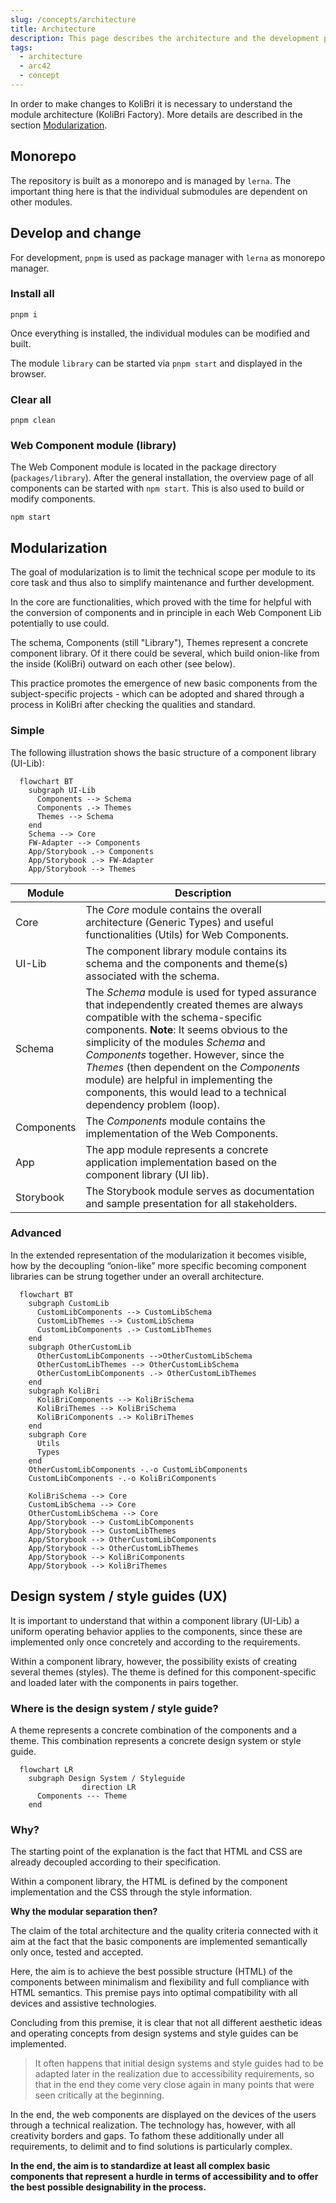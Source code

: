 ```yaml
---
slug: /concepts/architecture
title: Architecture
description: This page describes the architecture and the development process.
tags:
  - architecture
  - arc42
  - concept
---
```


In order to make changes to KoliBri it is necessary to understand the module architecture (KoliBri Factory). More details are described in the section [Modularization](#modularization).

## Monorepo

The repository is built as a monorepo and is managed by `lerna`. The important thing here is that the individual submodules are dependent on other modules.

## Develop and change

For development, `pnpm` is used as package manager with `lerna` as monorepo manager.

### Install all

`pnpm i`

Once everything is installed, the individual modules can be modified and built.

The module `library` can be started via `pnpm start` and displayed in the browser.

### Clear all

`pnpm clean`

### Web Component module (library)

The Web Component module is located in the package directory (`packages/library`). After the general installation, the overview page of all components can be started with `npm start`. This is also used to build or modify components.

`npm start`

## Modularization

The goal of modularization is to limit the technical scope per module to its core task and thus also to simplify maintenance and further development.

In the core are functionalities, which proved with the time for helpful with the conversion of components and in principle in each Web Component Lib potentially to use could.

The schema, Components (still "Library"), Themes represent a concrete component library. Of it there could be several, which build onion-like from the inside (KoliBri) outward on each other (see below).

This practice promotes the emergence of new basic components from the subject-specific projects - which can be adopted and shared through a process in KoliBri after checking the qualities and standard.

### Simple

The following illustration shows the basic structure of a component library (UI-Lib):

```mermaid
  flowchart BT
    subgraph UI-Lib
      Components --> Schema
      Components .-> Themes
      Themes --> Schema
    end
    Schema --> Core
    FW-Adapter --> Components
    App/Storybook .-> Components
    App/Storybook .-> FW-Adapter
    App/Storybook --> Themes
```

| Module     | Description                                                                                                                                                                                                                                                                                                                                                                                                                |
| ---------- | -------------------------------------------------------------------------------------------------------------------------------------------------------------------------------------------------------------------------------------------------------------------------------------------------------------------------------------------------------------------------------------------------------------------------- |
| Core       | The _Core_ module contains the overall architecture (Generic Types) and useful functionalities (Utils) for Web Components.                                                                                                                                                                                                                                                                                                 |
| UI-Lib     | The component library module contains its schema and the components and theme(s) associated with the schema.                                                                                                                                                                                                                                                                                                               |
| Schema     | The _Schema_ module is used for typed assurance that independently created themes are always compatible with the schema-specific components. **Note**: It seems obvious to the simplicity of the modules _Schema_ and _Components_ together. However, since the _Themes_ (then dependent on the _Components_ module) are helpful in implementing the components, this would lead to a technical dependency problem (loop). |
| Components | The _Components_ module contains the implementation of the Web Components.                                                                                                                                                                                                                                                                                                                                                 |
| App        | The app module represents a concrete application implementation based on the component library (UI lib).                                                                                                                                                                                                                                                                                                                   |
| Storybook  | The Storybook module serves as documentation and sample presentation for all stakeholders.                                                                                                                                                                                                                                                                                                                                 |

### Advanced

In the extended representation of the modularization it becomes visible, how by the decoupling “onion-like” more specific becoming component libraries can be strung together under an overall architecture.

```mermaid
  flowchart BT
    subgraph CustomLib
      CustomLibComponents --> CustomLibSchema
      CustomLibThemes --> CustomLibSchema
      CustomLibComponents .-> CustomLibThemes
    end
    subgraph OtherCustomLib
      OtherCustomLibComponents -->OtherCustomLibSchema
      OtherCustomLibThemes --> OtherCustomLibSchema
      OtherCustomLibComponents .-> OtherCustomLibThemes
    end
    subgraph KoliBri
      KoliBriComponents --> KoliBriSchema
      KoliBriThemes --> KoliBriSchema
      KoliBriComponents .-> KoliBriThemes
    end
    subgraph Core
      Utils
      Types
    end
	OtherCustomLibComponents -.-o CustomLibComponents
	CustomLibComponents -.-o KoliBriComponents

    KoliBriSchema --> Core
    CustomLibSchema --> Core
    OtherCustomLibSchema --> Core
    App/Storybook --> CustomLibComponents
    App/Storybook --> CustomLibThemes
    App/Storybook --> OtherCustomLibComponents
    App/Storybook --> OtherCustomLibThemes
    App/Storybook --> KoliBriComponents
    App/Storybook --> KoliBriThemes
```

## Design system / style guides (UX)

It is important to understand that within a component library (UI-Lib) a uniform operating behavior applies to the components, since these are implemented only once concretely and according to the requirements.

Within a component library, however, the possibility exists of creating several themes (styles). The theme is defined for this component-specific and loaded later with the components in pairs together.

### Where is the design system / style guide?

A theme represents a concrete combination of the components and a theme. This combination represents a concrete design system or style guide.

```mermaid
  flowchart LR
    subgraph Design System / Styleguide
				direction LR
      Components --- Theme
    end
```

### Why?

The starting point of the explanation is the fact that HTML and CSS are already decoupled according to their specification.

Within a component library, the HTML is defined by the component implementation and the CSS through the style information.

**Why the modular separation then?**

The claim of the total architecture and the quality criteria connected with it aim at the fact that the basic components are implemented semantically only once, tested and accepted.

Here, the aim is to achieve the best possible structure (HTML) of the components between minimalism and flexibility and full compliance with HTML semantics. This premise pays into optimal compatibility with all devices and assistive technologies.

Concluding from this premise, it is clear that not all different aesthetic ideas and operating concepts from design systems and style guides can be implemented.

> It often happens that initial design systems and style guides had to be adapted later in the realization due to accessibility requirements, so that in the end they come very close again in many points that were seen critically at the beginning.

In the end, the web components are displayed on the devices of the users through a technical realization. The technology has, however, with all creativity borders and gaps. To fathom these additionally under all requirements, to delimit and to find solutions is particularly complex.

**In the end, the aim is to standardize at least all complex basic components that represent a hurdle in terms of accessibility and to offer the best possible designability in the process.**
